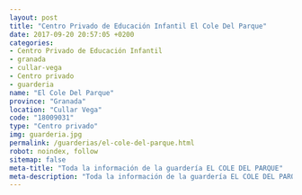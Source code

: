 ```yaml
---
layout: post
title: "Centro Privado de Educación Infantil El Cole Del Parque"
date: 2017-09-20 20:57:05 +0200
categories:
- Centro Privado de Educación Infantil
- granada
- cullar-vega
- Centro privado
- guarderia
name: "El Cole Del Parque"
province: "Granada"
location: "Cullar Vega"
code: "18009031"
type: "Centro privado"
img: guarderia.jpg
permalink: /guarderias/el-cole-del-parque.html
robot: noindex, follow
sitemap: false
meta-title: "Toda la información de la guardería EL COLE DEL PARQUE"
meta-description: "Toda la información de la guardería EL COLE DEL PARQUE"
---
```

